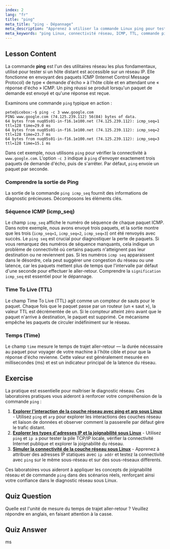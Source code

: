 ```yaml
---
index: 2
lang: "fr"
title: "ping"
meta_title: "ping - Dépannage"
meta_description: "Apprenez à utiliser la commande Linux ping pour tester la connectivité réseau. Ce guide explique la sortie de ping, y compris la signification de icmp_seq, TTL et le temps de trajet aller-retour. Comprenez comment interpréter la séquence ping pour diagnostiquer les problèmes réseau."
meta_keywords: "ping Linux, connectivité réseau, ICMP, TTL, commande ping, icmp_seq, séquence ping, icmp seq, signification icmp_seq, ping icmp_seq, réseau Linux"
---
```


## Lesson Content

La commande **ping** est l'un des utilitaires réseau les plus fondamentaux, utilisé pour tester si un hôte distant est accessible sur un réseau IP. Elle fonctionne en envoyant des paquets ICMP (Internet Control Message Protocol) de type « demande d'écho » à l'hôte cible et en attendant une « réponse d'écho » ICMP. Un ping réussi se produit lorsqu'un paquet de demande est envoyé et qu'une réponse est reçue.

Examinons une commande `ping` typique en action :

```plaintext
pete@icebox:~$ ping -c 3 www.google.com
PING www.google.com (74.125.239.112) 56(84) bytes of data.
64 bytes from nuq05s01-in-f16.1e100.net (74.125.239.112): icmp_seq=1 ttl=128 time=29.0 ms
64 bytes from nuq05s01-in-f16.1e100.net (74.125.239.112): icmp_seq=2 ttl=128 time=23.7 ms
64 bytes from nuq05s01-in-f16.1e100.net (74.125.239.112): icmp_seq=3 ttl=128 time=15.1 ms
```

Dans cet exemple, nous utilisons `ping` pour vérifier la connectivité à `www.google.com`. L'option `-c 3` indique à `ping` d'envoyer exactement trois paquets de demande d'écho, puis de s'arrêter. Par défaut, `ping` envoie un paquet par seconde.

### Comprendre la sortie de Ping

La sortie de la commande `ping icmp_seq` fournit des informations de diagnostic précieuses. Décomposons les éléments clés.

### Séquence ICMP (icmp_seq)

Le champ `icmp_seq` affiche le numéro de séquence de chaque paquet ICMP. Dans notre exemple, nous avons envoyé trois paquets, et la sortie montre que les trois (`icmp_seq=1`, `icmp_seq=2`, `icmp_seq=3`) ont été renvoyés avec succès. Le `ping seq` est crucial pour diagnostiquer la perte de paquets. Si vous remarquez des numéros de séquence manquants, cela indique un problème de connectivité où certains paquets n'atteignent pas leur destination ou ne reviennent pas. Si les numéros `icmp seq` apparaissent dans le désordre, cela peut suggérer une congestion du réseau ou une latence, car les paquets mettent plus de temps que l'intervalle par défaut d'une seconde pour effectuer le aller-retour. Comprendre la `signification icmp_seq` est essentiel pour le dépannage.

### Time To Live (TTL)

Le champ Time To Live (TTL) agit comme un compteur de sauts pour le paquet. Chaque fois que le paquet passe par un routeur (un « saut »), la valeur TTL est décrémentée de un. Si le compteur atteint zéro avant que le paquet n'arrive à destination, le paquet est supprimé. Ce mécanisme empêche les paquets de circuler indéfiniment sur le réseau.

### Temps (Time)

Le champ `time` mesure le temps de trajet aller-retour — la durée nécessaire au paquet pour voyager de votre machine à l'hôte cible et pour que la réponse d'écho revienne. Cette valeur est généralement mesurée en millisecondes (ms) et est un indicateur principal de la latence du réseau.

## Exercise

La pratique est essentielle pour maîtriser le diagnostic réseau. Ces laboratoires pratiques vous aideront à renforcer votre compréhension de la commande `ping` :

1.  **[Explorer l'interaction de la couche réseau avec ping et arp sous Linux](https://labex.io/fr/labs/comptia-explore-network-layer-interaction-with-ping-and-arp-in-linux-592746)** - Utilisez `ping` et `arp` pour explorer les interactions des couches réseau et liaison de données et observer comment la passerelle par défaut gère le trafic distant.
2.  **[Explorer les types d'adresses IP et la joignabilité sous Linux](https://labex.io/fr/labs/comptia-explore-ip-address-types-and-reachability-in-linux-592780)** - Utilisez `ping` et `ip a` pour tester la pile TCP/IP locale, vérifier la connectivité Internet publique et explorer la joignabilité du réseau.
3.  **[Simuler la connectivité de la couche réseau sous Linux](https://labex.io/fr/labs/comptia-simulate-network-layer-connectivity-in-linux-592752)** - Apprenez à attribuer des adresses IP statiques avec `ip addr` et testez la connectivité avec `ping` sur le même sous-réseau et sur des sous-réseaux différents.

Ces laboratoires vous aideront à appliquer les concepts de joignabilité réseau et de commande `ping` dans des scénarios réels, renforçant ainsi votre confiance dans le diagnostic réseau sous Linux.

## Quiz Question

Quelle est l'unité de mesure du temps de trajet aller-retour ? Veuillez répondre en anglais, en faisant attention à la casse.

## Quiz Answer

ms
